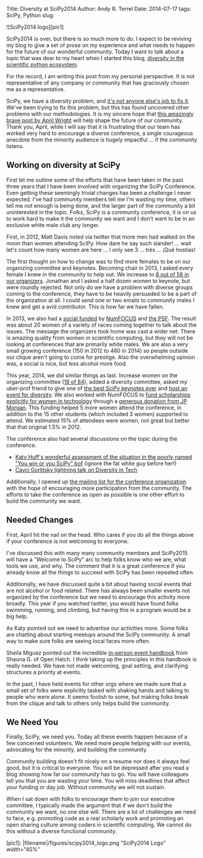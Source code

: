 Title: Diversity at SciPy2014
Author: Andy R. Terrel
Date: 2014-07-17
tags: SciPy, Python
slug: 

![SciPy2014 logo][pic1]

SciPy2014 is over, but there is so much more to do. I expect to be reviving my blog to give a set of prose on my experience and what needs to happen for the future of our wonderful community. Today I want to talk about a topic that was dear to my heart when I started this blog, [diversity in the scientific python ecosystem](|filename|/posts/2012-10-08-thoughts-on-the-scipy-conference.md).

For the record, I am writing this post from my personal perspective. It is not representative of any company or community that has graciously chosen me as a representative.

SciPy, we have a diversity problem, and [it's not anyone else's job to fix it](https://medium.com/theli-st-medium/its-not-my-job-to-fix-your-pipeline-problem-d2da2fe50f7a).  We've been trying to fix this problem, but this has found uncovered other problems with our methodologies. It is my sincere hope that [this amazingly brave post by April Wright](http://wrightaprilm.github.io/posts/lonely.html) will help shape the future of our community. Thank you, April, while I will say that it is frustrating that our team has worked very hard to encourage a diverse conference, a single courageous anecdote from the minority audience is hugely impactful ... if the community listens.

## Working on diversity at SciPy

First let me outline some of the efforts that have been taken in the past three years that I have been involved with organizing the SciPy Conference. Even getting these seemingly trivial changes has been a challenge I never expected. I've had community members tell me I'm wasting my time, others tell me not enough is being done, and the larger part of the community a bit uninterested in the topic. Folks, SciPy is a community conference, it is on us to work hard to make it the community we want and I don't want to be in an exclusive white male club any longer.

First, in 2012, Matt Davis noted via twitter that more men had walked on the moon than women attending SciPy. How dare he say such slander! ... wait let's count how many women are here ... I only see 3 ... très ... ¡Qué hostias! 

The first thought on how to change was to find more females to be on our organizing committee and keynotes. Becoming chair in 2013, I asked every female I knew in the community to help out. We increase to [8 out of 58 in our organizers](http://conference.scipy.org/scipy2013/organizers.php). Jonathan and I asked a half dozen women to keynote, but were roundly rejected. Not only do we have a problem with diverse groups coming to the conference, they have to be heavily persuaded to be a part of the organization at all. I could send one or two emails to community males I knew and get a avid contributor. This is how far we have fallen.

In 2013, we also had a [social funded](|filename|/posts/2013-07-18-women-sci-comp.md) by [NumFOCUS](http://numfocus.org) and [the PSF](http://https://www.python.org/psf/). The result was about 20 women of a variety of races coming together to talk about the issues. The message the organizers took home was cast a wider net. There is amazing quality from women in scientific computing, but they will not be looking at conferences that are primarily white males.  We are also a very small growing conference (150 in 2012 to 460 in 2014) so people outside our clique aren't going to come for prestige. Also the overwhelming opinion was, a social is nice, but less alcohol more food.

This year, 2014, we did similar things as last. Increase women on the organizing committee ([19 of 84](https://conference.scipy.org/scipy2014/organizers/)), added a diversity committee, asked my uber-prof friend to give one of [the best SciPy keynotes ever](http://lorenabarba.com/gallery/prof-barba-gave-keynote-at-scipy-2014/) and [host an event for diversity](http://kristenthyng.com/blog/2014/07/09/scipy-2014-disc/). We also worked with NumFOCUS to [fund scholarships explicitly for women in technology](http://conference.scipy.org/news/2014/04/12/scipy2014-submissions-diversity-funding/) through a [generous donation from JP Morgan](http://numfocus.org/news/2013/11/08/jp-morgan-sponsors-pydata-and-women-in-technology/). This funding helped 5 more women attend the conference, in addition to the 15 other students (which included 3 women) supported to attend. We estimated 15% of attendees were women, not great but better that that original 1.5% in 2012.

The conference also had several discussions on the topic during the conference.

* [Katy Huff's wonderful assessment of the situation in the poorly named "You win or you SciPy" bof](https://www.youtube.com/watch?v=e0Z9-EuZJac#t=876) (ignore the fat white guy before her!)
* [Cayci Gorlitsky lightning talk on Diversity in Tech](https://www.youtube.com/watch?v=SMyto7WHiNs#t=46)

Additionally, I opened up [the mailing list for the conference organization](http://mail.scipy.org/pipermail/scipy-organizers/2013-October/000000.html) with the hope of encouraging more participation from the community.  The efforts to take the conference as open as possible is one other effort to build the community we want.

## Needed Changes

First, April hit the nail on the head. Who cares if you do all the things above if your conference is not welcoming to everyone. 

I've discussed this with many many community members and SciPy2015 will have a "Welcome to SciPy" arc to help folks know who we are, what tools we use, and why. The comment that it is a great conference if you already know all the things to succeed with SciPy has been repeated often.  

Additionally, we have discussed quite a bit about having social events that are not alcohol or food related. There has always been smaller events not organized by the conference but we need to encourage this activity more broadly. This year if you watched twitter, you would have found folks swimming, running, and climbing, but having this in a program would be a big help.

As Katy pointed out we need to advertise our activities more. Some folks are chatting about starting meetups around the SciPy community. A small way to make sure folks are seeing local faces more often.

Sheila Miguez pointed out the incredible [in-person event handbook](http://opensource-events.com/) from Shauna G. of Open Hatch. I think taking up the principles in this handbook is really needed. We have not made welcoming, goal setting, and clarifying structures a priority at events. 

In the past, I have held events for other orgs where we made sure that a small set of folks were explicitly tasked with shaking hands and talking to people who were alone.  It seems foolish to some, but making folks break from the clique and talk to others only helps build the community.

## We Need You

Finally, SciPy, we need you. Today all these events happen because of a few concerned volunteers. We need more people helping with our events, advocating for the minority, and building the community.  

Community building doesn't fit nicely on a resume nor does it always feel good, but it is critical to everyone.  You will be depressed after you read a blog showing how far our community has to go. You will have colleagues tell you that you are wasting your time. You will miss deadlines that affect your funding or day job. Without community we will not sustain.

When I sat down with folks to encourage them to join our executive committee, I typically made the argument that if we don't build the community we want, no one else will. There are a lot of challenges we need to face, e.g. promoting code as a real scholarly work and promoting an open sharing culture among coders in scientific computing. We cannot do this without a diverse functional community.


[pic1]: |filename|/figures/scipy2014_logo.png "SciPy2014 Logo" width="45%"

